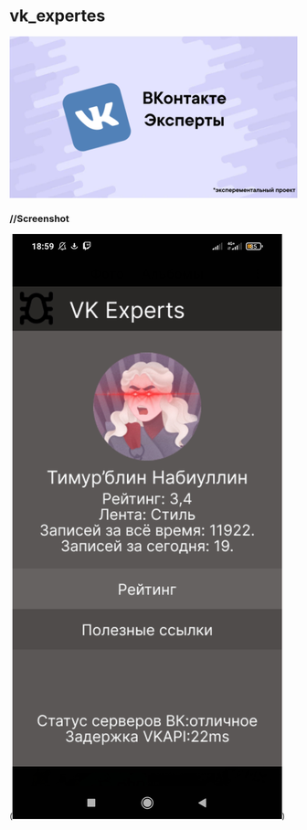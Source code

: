 # vk_expertes
![Hi](https://github.com/thetimyr/vk_expertes/blob/main/Files/1.png?raw=true)
      
### //Screenshot
 
(![illustration](https://github.com/thetimyr/vk_expertes/blob/main/Files/2.png?height=160&quality=96&sign=525e8edc5272dc020cafbeab325aa52b&type=album))
      
      
